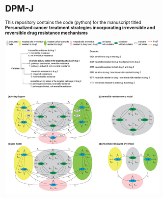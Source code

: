 # DPM-J
This repository contains the code (python) for the manuscript titled<br/>
**Personalized cancer treatment strategies incorporating irreversible and reversible drug resistance mechanisms**
<div align="center">
<img src="/Figures/Fig 1.png" width="500" height="500" title="Overview of proliferation and transitions among cell states and structures of the mathematical model">
</div>
